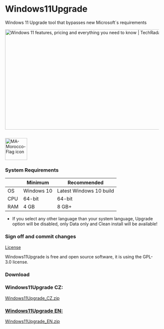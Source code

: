 # Windows11Upgrade
Windows 11 Upgrade tool that bypasses new Microsoft´s requirements

<img src="https://cdn.mos.cms.futurecdn.net/kKykJuKtUCANquFzFoq4yj.jpg" jsaction="load:XAeZkd;" jsname="HiaYvf" class="n3VNCb KAlRDb" alt="Windows 11 features, pricing and everything you need to know | TechRadar" data-noaft="1" style="width: 585px; height: 329.062px; margin: 0px;">


<img src="https://icons.iconarchive.com/icons/wikipedia/flags/72/MA-Morocco-Flag-icon.png" style="margin-top:28px;" title="MA-Morocco-Flag" alt="MA-Morocco-Flag icon" width="72" height="72">

<h3>System Requirements</h3>

<table>
<thead>
<tr>
<th></th>
<th>Minimum</th>
<th>Recommended</th>
</tr>
</thead>
<tbody>
<tr>
<td>OS</td>
<td>Windows 10</td>
<td>Latest Windows 10 build</td>
</tr>
<tr>
<td>CPU</td>
<td>64-bit</td>
<td>64-bit</td>
</tr>
<tr>
<td>RAM</td>
<td>4 GB</td>
<td>8 GB+</td>
</tr>
</tbody>
</table>

* If you select any other language than your system language, Upgrade option will be disabled, only Data only and Clean install will be available!

<h3>Sign off and commit changes</h3>

[License](url)

Windows11Upgrade is free and open source software, it is using the GPL-3.0 license.

<h3>Download</h3>

<h3>Windows11Upgrade CZ:</h3>

<a href="/1LiveGo/Windows11Upgrade/releases/download/Windows11Upgrade/Windows11Upgrade_CZ.zip" rel="nofollow" data-skip-pjax="">
<span class="px-1 text-bold">Windows11Upgrade_CZ.zip</span>

<h3>Windows11Upgrade EN:</h3>

<a href="/1LiveGo/Windows11Upgrade/releases/download/Windows11Upgrade/Windows11Upgrade_EN.zip" rel="nofollow" data-skip-pjax="">
<span class="px-& text-bold">Windows11Upgrade_EN.zip</span>
